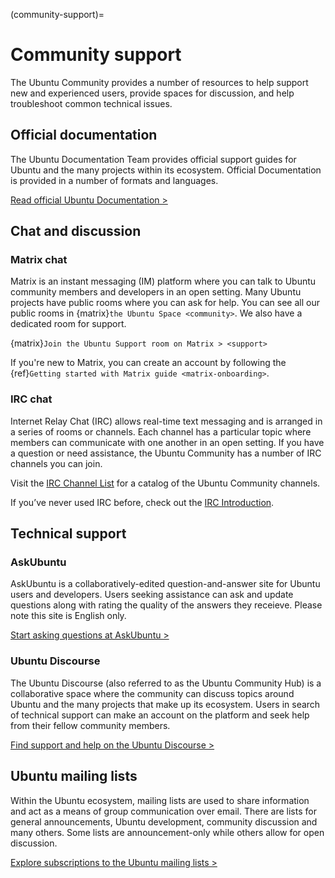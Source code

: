 (community-support)=
# Community support

The Ubuntu Community provides a number of resources to help support new and experienced users, provide spaces for discussion, and help troubleshoot common technical issues.


## Official documentation

The Ubuntu Documentation Team provides official support guides for Ubuntu and the many projects within its ecosystem. Official Documentation is provided in a number of formats and languages.

[Read official Ubuntu Documentation >](https://docs.ubuntu.com/)


## Chat and discussion

### Matrix chat

Matrix is an instant messaging (IM) platform where you can talk to Ubuntu community members and developers in an open setting. Many Ubuntu projects have public rooms where you can ask for help. You can see all our public rooms in {matrix}`the Ubuntu Space <community>`. We also have a dedicated room for support.

{matrix}`Join the Ubuntu Support room on Matrix > <support>`

If you're new to Matrix, you can create an account by following the {ref}`Getting started with Matrix guide <matrix-onboarding>`.


### IRC chat

Internet Relay Chat (IRC) allows real-time text messaging and is arranged in a series of rooms or channels. Each channel has a particular topic where members can communicate with one another in an open setting. If you have a question or need assistance, the Ubuntu Community has a number of IRC channels you can join.

Visit the [IRC Channel List](https://wiki.ubuntu.com/IRC/ChannelList) for a catalog of the Ubuntu Community channels.

If you’ve never used IRC before, check out the [IRC Introduction](https://help.ubuntu.com/community/InternetRelayChat).


## Technical support

### AskUbuntu

AskUbuntu is a collaboratively-edited question-and-answer site for Ubuntu users and developers. Users seeking assistance can ask and update questions along with rating the quality of the answers they receieve. Please note this site is English only.

[Start asking questions at AskUbuntu >](https://askubuntu.com/)


### Ubuntu Discourse

The Ubuntu Discourse (also referred to as the Ubuntu Community Hub) is a collaborative space where the community can discuss topics around Ubuntu and the many projects that make up its ecosystem. Users in search of technical support can make an account on the platform and seek help from their fellow community members.

[Find support and help on the Ubuntu Discourse >](https://discourse.ubuntu.com/t/welcome-to-support-and-help/49951)


## Ubuntu mailing lists

Within the Ubuntu ecosystem, mailing lists are used to share information and act as a means of group communication over email. There are lists for general announcements, Ubuntu development, community discussion and many others. Some lists are announcement-only while others allow for open discussion.

[Explore subscriptions to the Ubuntu mailing lists >](https://lists.ubuntu.com/)
